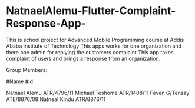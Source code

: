# NatnaelAlemu-Flutter-Complaint-Response-App-
This is school project for Advanced Mobile Programming course at Addis Ababa institute of Technology
This apps works for one organization and there one admin for replying the customers complaint
This app takes complaint of users and brings a response from an organization.

Group Members:

#Name                    #id

Natnael Alemu           ATR/4796/11
Michael Teshome         ATR/1408/11
Feven G/Tensay          ATE/8876/08
Natneal Kindu           ATR/8876/11
